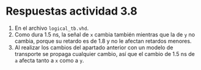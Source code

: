 ﻿# Respuestas actividad 3.8
1. En el archivo `logical_tb.vhd`.
2. Como dura 1.5 ns, la señal de `x` cambia también mientras que la de `y` no cambia, porque su retardo es de 1.8 y no le afectan retardos menores.
3. Al realizar los cambios del apartado anterior con un modelo de transporte se propaga cualquier cambio, así que el cambio de 1.5 ns de `a` afecta tanto a `x` como a `y`.
